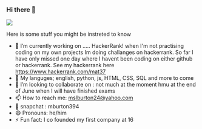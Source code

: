 ### Hi there 👋

<a href="https://donate.redcross.org.uk/appeal/ukraine-crisis-appeal" alt="I support Ukraine's independence"><img src="https://img.shields.io/badge/I%20support-Ukraine's%20independence-yellow?labelColor=005bbb&color=ffd500&style=flat"></a>

Here is some stuff you might be instreted to know

- 🔭 I’m currently working on ..... HackerRank!
    when I'm not practising coding on my own projects Im doing challanges on hackerrank. So far I have only missed one day where I havent been coding on either github or hackerrank. See my hackerrank here https://www.hackerrank.com/mat37
- 🌱 My languges; english, python, js, HTML, CSS, SQL and more to come
- 👯 I’m looking to collaborate on : not much at the moment hmu at the end of June when I will have finished exams
- 📫 How to reach me: mslburton24@yahoo.com 
- 👻 snapchat : mburton394
- 😄 Pronouns: he/him
- ⚡ Fun fact: I co founded my first company at 16
